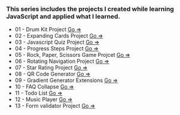### This series includes the projects I created while learning JavaScript and applied what I learned.


- 01 - Drum Kit Project [Go => ](./1-Drum%20Kit%20Starting%20Files/)
- 02 - Expanding Cards Project [Go => ](./2-ExpandingCards/) 
- 03 - Javascript Quiz Project [Go => ](./3-Javascript%20Quiz%20Project/)
- 04 - Progress Steps Project [Go => ](./4-progressSteps/)
- 05 - Rock, Paper, Scissors Game Projcet [Go => ](./5-rockPaperScissors-Game/)
- 06 - Rotating Navigation Project [Go => ](./6-RotatingNavigation/)
- 07 - Star Rating Project [Go => ](./7-Star-Rating%20Projcet/)
- 08 - QR Code Generator [Go => ](./8-QR-code-generator/)
- 09 - Gradient Generator Extensions [Go => ](./9-Gradient%20Generator%20Extensions/)
- 10 - FAQ Collapse [Go => ](./10-FAQ%20Collapse/)
- 11 - Todo List [Go => ](./11%20-%20Todo%20List%20Project/)
- 12 - Music Player [Go => ](./12-music-player-project/)
- 13 - Form validator Project [Go => ](./13.form-validator/)